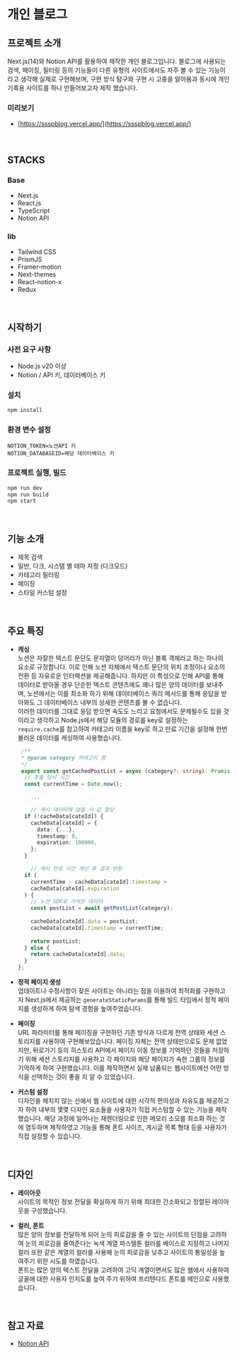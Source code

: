 # 개인 블로그

## 프로젝트 소개
Next.js(14)와 Notion API를 활용하여 제작한 개인 블로그입니다. 블로그에 사용되는 검색, 페이징, 필터링 등의 기능들이 다른 유형의 사이트에서도 자주 볼 수 있는 기능이라고 생각해 실제로 구현해보며, 구현 방식 탐구와 구현 시 고충을 알아봄과 동시에 개인 기록용 사이트를 하나 만들어보고자 제작 했습니다.<br/>
### 미리보기
- [https://ssspblog.vercel.app/](https://ssspblog.vercel.app/)
<br/>

## STACKS   
### Base
- Next.js
- React.js
- TypeScript
- Notion API
### lib
- Tailwind CSS
- PrismJS
- Framer-motion
- Next-themes
- React-notion-x
- Redux
<br/>

## 시작하기
### 사전 요구 사항
- Node.js v20 이상
- Notion / API 키, 데이터베이스 키

### 설치
```bash
npm install
```

### 환경 변수 설정
```plaintext
NOTION_TOKEN=노션API 키
NOTION_DATABASEID=해당 데이터베이스 키
```

### 프로젝트 실행, 빌드
```bash
npm run dev
npm run build
npm start
```
<br/>

## 기능 소개   
- 제목 검색
- 일반, 다크, 시스템 별 테마 지정 (다크모드)
- 카테고리 필터링
- 페이징
- 스타일 커스텀 설정
<br/>

## 주요 특징   
- **캐싱**   
  노션은 자잘한 텍스트 문단도 문자열이 덩어리가 아닌 블록 객체라고 하는 하나의 요소로 규정합니다. 이로 인해 노션 자체에서 텍스트 문단의 위치 조정이나 요소의 전환 등 자유로운 인터랙션을 제공해줍니다. 하지만 이 특성으로 인해 API를 통해 데이터로 받아올 경우 단순한 텍스트 콘텐츠에도 꽤나 많은 양의 데이터를 보내주며, 노션에서는 이를 최소화 하기 위해 데이터베이스 쿼리 메서드를 통해 응답을 받아와도 그 데이터베이스 내부의 상세한 콘텐츠를 볼 수 없습니다.<br/>
  이러한 데이터를 그대로 응답 받으면 속도도 느리고 요청에서도 문제될수도 있을 것이라고 생각하고 Node.js에서 해당 모듈의 경로를 key로 설정하는 <code>require.cache</code>를 참고하여 카테고리 이름을 key로 하고 만료 기간을 설정해 한번 불러온 데이터를 캐싱하여 사용했습니다.<br/>
  ```typescript
   /**
   * @param category 카테고리 명
   */
   export const getCachedPostList = async (category?: string): Promise<cacheDataType> => {
    // 호출 당시 시간
    const currentTime = Date.now();

	  ...

	  // 캐시 데이터에 없을 시 값 할당
    if (!cacheData[cateId]) {
      cacheData[cateId] = {
        data: {...},
        timestamp: 0,
        expiration: 100000,
      };
    }

	  // 캐시 만료 시간 계산 후 결과 반환
    if (
      currentTime - cacheData[cateId].timestamp >
      cacheData[cateId].expiration
    ) {
	  // 노션 SDK로 가져온 데이터
      const postList = await getPostList(category);
    
      cacheData[cateId].data = postList;
      cacheData[cateId].timestamp = currentTime;
    
      return postList;
    } else {
      return cacheData[cateId].data;
    }
  };
  ```

- **정적 페이지 생성**   
  업데이트나 수정사항이 잦은 사이트는 아니라는 점을 이용하여 최적화를 구현하고자 Next.js에서 제공하는 <code>generateStaticParams</code>를 통해 빌드 타임에서 정적 페이지를 생성하게 하여 탐색 경험을 높여주었습니다.

- **페이징**   
  URL 파라미터를 통해 페이징을 구현하던 기존 방식과 다르게 전역 상태와 세션 스토리지를 사용하여 구현해보았습니다. 페이징 자체는 전역 상태만으로도 문제 없었지만, 뒤로가기 등의 히스토리 API에서 페이지 이동 정보를 기억하던 것들을 저장하기 위해 세션 스토리지를 사용하고 각 페이지와 해당 페이지가 속한 그룹의 정보를 기억하게 하여 구현했습니다. 이를 제작하면서 실제 납품되는 웹사이트에선 어떤 방식을 선택하는 것이 좋을 지 알 수 있었습니다.

- **커스텀 설정**   
  디자인을 헤치지 않는 선에서 웹 사이트에 대한 시각적 편의성과 자유도를 제공하고자 하여 내부의 몇몇 디자인 요소들을 사용자가 직접 커스텀할 수 있는 기능을 제작했습니다. 해당 과정에 일어나는 재렌더링으로 인한 메모리 소모를 최소화 하는 것에 염두하며 제작하였고 기능을 통해 폰트 사이즈, 게시글 목록 형태 등을 사용자가 직접 설정할 수 있습니다.
<br/>

## 디자인   
- **레이아웃**   
  사이트의 목적인 정보 전달을 확실하게 하기 위해 최대한 간소화되고 정렬된 레이아웃을 구성했습니다.
  
- **컬러, 폰트**   
  많은 양의 정보를 전달하게 되어 눈의 피로감을 줄 수 있는 사이트의 단점을 고려하여 눈의 피로감을 줄여준다는 녹색 계열 파스텔톤 컬러를 베이스로 지정하고 나머지 컬러 또한 같은 계열의 컬러를 사용해 눈의 피로감을 낮추고 사이트의 통일성을 높여주기 위한 시도를 하였습니다.<br/>
  폰트는 많은 양의 텍스트 전달을 고려하여 고딕 계열이면서도 많은 웹에서 사용하여 글꼴에 대한 사용자 인지도를 높여 주기 위하여 프리텐다드 폰트를 메인으로 사용했습니다.
<br/>

## 참고 자료
- [Notion API](https://developers.notion.com/reference/database)
